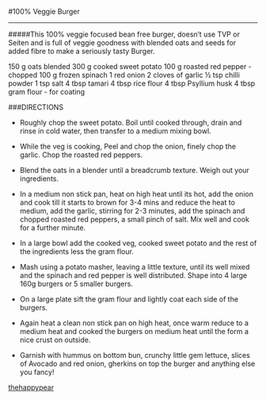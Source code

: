 #100% Veggie Burger

-------------
#####This 100% veggie focused bean free burger, doesn’t use TVP or Seiten and is full of veggie goodness with blended oats and seeds for added fibre to make a seriously tasty Burger.


150 g oats blended 
 300 g cooked sweet potato 
 100 g roasted red pepper - chopped
 100 g frozen spinach 
 1 red onion
 2 cloves of garlic
 ½ tsp chilli powder
 1 tsp salt
 4 tbsp tamari
 4 tbsp rice flour
 4 tbsp Psyllium husk
 4 tbsp gram flour - for coating





###DIRECTIONS

* Roughly chop the sweet potato. Boil until cooked through, drain and rinse in cold water, then transfer to a medium mixing bowl.


*  While the veg is cooking, Peel and chop the onion, finely chop the garlic. Chop the roasted red peppers.

* Blend the oats in a blender until a breadcrumb texture. Weigh out your ingredients. 

* In a medium non stick pan, heat on high heat until its hot, add the onion and cook till it starts to brown for 3-4 mins and reduce the heat to medium, add the garlic, stirring for 2-3 minutes, add the spinach and chopped roasted red peppers, a small pinch of salt. Mix well and cook for a further minute.


* In a large bowl add the cooked veg, cooked sweet potato and the rest of the ingredients less the gram flour. 

* Mash using a potato masher, leaving a little texture, until its well mixed and the spinach and red pepper is well distributed. Shape into 4 large 160g burgers or 5 smaller burgers.

* On a large plate sift the gram flour and lightly coat each side of the burgers.

* Again heat a clean non stick pan on high heat, once warm reduce to a medium heat and cooked the burgers on medium heat until the form a nice crust on outside.

* Garnish with hummus on bottom bun, crunchy little gem lettuce, slices of Avocado and red onion, gherkins on top the burger and anything else you fancy! 


[thehappypear](https://thehappypear.ie/recipes/100-veggie-burger//)
